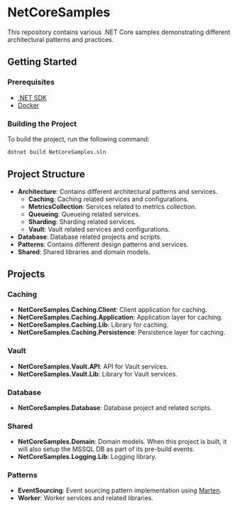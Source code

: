 # NetCoreSamples

This repository contains various .NET Core samples demonstrating different architectural patterns and practices.

## Getting Started

### Prerequisites

- [.NET SDK](https://dotnet.microsoft.com/download)
- [Docker](https://www.docker.com/get-started)

### Building the Project

To build the project, run the following command:

```sh
dotnet build NetCoreSamples.sln
```

## Project Structure

- **Architecture**: Contains different architectural patterns and services.
  - **Caching**: Caching related services and configurations.
  - **MetricsCollection**: Services related to metrics collection.
  - **Queueing**: Queueing related services.
  - **Sharding**: Sharding related services.
  - **Vault**: Vault related services and configurations.
- **Database**: Database related projects and scripts.
- **Patterns**: Contains different design patterns and services.
- **Shared**: Shared libraries and domain models.

## Projects

### Caching

- **NetCoreSamples.Caching.Client**: Client application for caching.
- **NetCoreSamples.Caching.Application**: Application layer for caching.
- **NetCoreSamples.Caching.Lib**: Library for caching.
- **NetCoreSamples.Caching.Persistence**: Persistence layer for caching.

### Vault

- **NetCoreSamples.Vault.API**: API for Vault services.
- **NetCoreSamples.Vault.Lib**: Library for Vault services.

### Database

- **NetCoreSamples.Database**: Database project and related scripts.

### Shared

- **NetCoreSamples.Domain**: Domain models. When this project is built, it will also setup the MSSQL DB as part of its pre-build events.
- **NetCoreSamples.Logging.Lib**: Logging library.

### Patterns

- **EventSourcing**: Event sourcing pattern implementation using [Marten](https://martendb.io/).
- **Worker**: Worker services and related libraries.

